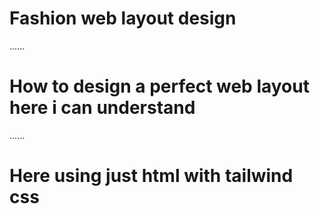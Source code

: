 # Fashion web layout design 
......
# How to design a perfect web layout here i can understand 
......
# Here using just html with tailwind css
